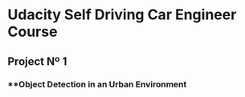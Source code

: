 # Udacity Self Driving Car Engineer Course
## Project Nº 1
### **Object Detection in an Urban Environment

